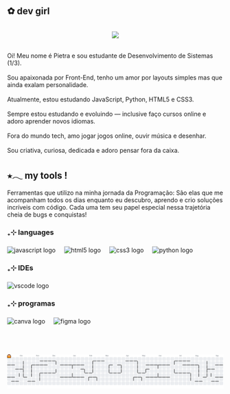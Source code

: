 <h2 align="left">✿  dev  girl</h2>

<br clear="both">

<div align="center">
  <img height="60" src="https://readme-typing-svg.demolab.com?font=Fira+Code&pause=1000&color=ff6e96&background=282A3600&center=true&width=435&lines=Welcome+to+my+profile!;Hello%2C+I'm+Pietra+Mainini!;But+you+can+call+me+Nini;I'm+17+years+old;I'm+a+Software+Development+Student"  />
</div>

##

<p align="left">Oi! Meu nome é Pietra e sou estudante de Desenvolvimento de Sistemas (1/3).<br><br>Sou apaixonada por Front-End, tenho um amor por layouts simples mas que ainda exalam personalidade.<br><br>Atualmente, estou estudando JavaScript, Python, HTML5 e CSS3.<br><br>Sempre estou estudando e evoluindo — inclusive faço cursos online e adoro aprender novos idiomas. <br><br>Fora do mundo tech, amo jogar jogos online, ouvir música e desenhar.<br><br>Sou criativa, curiosa, dedicada e adoro pensar fora da caixa.</p>

###

<h2 align="left">⭑𓂃 my tools !</h2>

<p align="left">Ferramentas que utilizo na minha jornada da Programação: São elas que me acompanham todos os dias enquanto eu descubro, aprendo e crio soluções incríveis com código. Cada uma tem seu papel especial nessa trajetória cheia de bugs e conquistas!</p>

###

<h3 align="left">₊⊹ languages</h3>

###

<div align="left">
  <img src="https://cdn.jsdelivr.net/gh/devicons/devicon/icons/javascript/javascript-original.svg" height="30" alt="javascript logo"  />
  <img width="12" />
  <img src="https://cdn.jsdelivr.net/gh/devicons/devicon/icons/html5/html5-original.svg" height="30" alt="html5 logo"  />
  <img width="12" />
  <img src="https://cdn.jsdelivr.net/gh/devicons/devicon/icons/css3/css3-original.svg" height="30" alt="css3 logo"  />
  <img width="12" />
  <img src="https://cdn.jsdelivr.net/gh/devicons/devicon/icons/python/python-original.svg" height="30" alt="python logo"  />
</div>

###

<h3 align="left">₊⊹ IDEs</h3>

###

<div align="left">
  <img src="https://cdn.jsdelivr.net/gh/devicons/devicon/icons/vscode/vscode-original.svg" height="30" alt="vscode logo"  />
</div>

###

<h3 align="left">₊⊹ programas</h3>

###

<div align="left">
  <img src="https://cdn.jsdelivr.net/gh/devicons/devicon/icons/canva/canva-original.svg" height="30" alt="canva logo"  />
  <img width="12" />
  <img src="https://cdn.jsdelivr.net/gh/devicons/devicon/icons/figma/figma-original.svg" height="30" alt="figma logo"  />
</div>

###

<br clear="both">

<h2 align="left"></h2>

###

<picture>
  <source media="(prefers-color-scheme: dark)" srcset="https://raw.githubusercontent.com/pietramainini/pietramainini/output/pacman-contribution-graph-dark.svg">
  <source media="(prefers-color-scheme: light)" srcset="https://raw.githubusercontent.com/pietramainini/pietramainini/output/pacman-contribution-graph.svg">
  <img alt="pacman contribution graph" src="https://raw.githubusercontent.com/pietramainini/pietramainini/output/pacman-contribution-graph.svg">
</picture>

###
